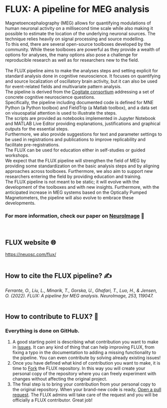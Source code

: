 # FLUX: A pipeline for MEG analysis

Magnetoencephalography (MEG) allows for quantifying modulations of human neuronal activity on a millisecond time scale while also making it possible to estimate the location of the underlying neuronal sources. The technique relies heavily on signal processing and source modelling. <br />
To this end, there are several open-source toolboxes developed by the community. While these toolboxes are powerful as they provide a wealth of options for analyses, the many options also pose a challenge for reproducible research as well as for researchers new to the field. <br /><br />
The FLUX pipeline aims to make the analyses steps and setting explicit for standard analysis done in cognitive neuroscience. It focuses on quantifying and source localization of oscillatory brain activity, but it can also be used for event-related fields and multivariate pattern analysis. <br />
The pipeline is derived from the [Cogitate consortium](https://www.arc-cogitate.com/) addressing a set of concrete cognitive neuroscience questions. <br />
Specifically, the pipeline including documented code is defined for MNE Python (a Python toolbox) and FieldTrip (a Matlab toolbox), and a data set on visuospatial attention is used to illustrate the steps. <br />
The scripts are provided as notebooks implemented in Jupyter Notebook and MATLAB Live Editor providing explanations, justifications and graphical outputs for the essential steps. <br />
Furthermore, we also provide suggestions for text and parameter settings to be used in registrations and publications to improve replicability and facilitate pre-registrations. <br />
The FLUX can be used for education either in self-studies or guided workshops. <br />
We expect that the FLUX pipeline will strengthen the field of MEG by providing some standardization on the basic analysis steps and by aligning approaches across toolboxes. Furthermore, we also aim to support new researchers entering the field by providing education and training. <br />
The FLUX pipeline is not meant to be static; it will evolve with the development of the toolboxes and with new insights. Furthermore, with the anticipated increase in MEG systems based on the Optically Pumped Magnetometers, the pipeline will also evolve to embrace these developments.

### For more information, check our paper on [NeuroImage](https://www.sciencedirect.com/science/article/pii/S1053811922001768?via%3Dihub) 📖
<br />

## FLUX website 🌐
https://neuosc.com/flux/
<br /><br />

## How to cite the FLUX pipeline? ✍️
*Ferrante, O., Liu, L., Minarik, T., Gorska, U., Ghafari, T., Luo, H., & Jensen, O. (2022). FLUX: A pipeline for MEG analysis. NeuroImage, 253, 119047.*
<br /><br />

## How to contribute to FLUX? 🙏
### Everything is done on GitHub. 
1. A good starting point is describing what contribution you want to make in [Issues](https://github.com/Neuronal-Oscillations/FLUX/issues). It can any kind of thing that can help improving FLUX, from fixing a typo in the documentation to adding a missing functionality to the pipeline. You can even contribute by solving already existing issues! 
2. Once you have defined what kind of contribution  you want to make, it is time to [Fork](https://docs.github.com/en/get-started/quickstart/fork-a-repo) the FLUX repository. In this way you will create your personal copy of the repository where you can freely experiment with changes without affecting the original project.
3. The final step is to bring your contribution from your personal copy to the original repository. When your brand-new code is ready, [Open a pull request](https://docs.github.com/en/pull-requests/collaborating-with-pull-requests/proposing-changes-to-your-work-with-pull-requests/creating-a-pull-request). The FLUX admins will take care of the request and you will be officially a FLUX contributor. Great job!